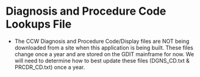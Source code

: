 # Diagnosis and Procedure Code Lookups File


* The CCW Diagnosis and Procedure Code/Display files are NOT being downloaded from a site when this application is being built.  These files change once a year and are stored on the GDIT mainframe for now.  We will need to determine how to best update these files (DGNS_CD.txt & PRCDR_CD.txt) once a year. 